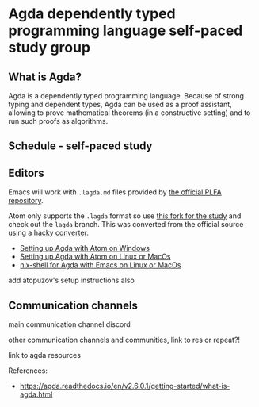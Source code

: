 # Agda dependently typed programming language self-paced study group

## What is Agda?

Agda is a dependently typed programming language. Because of strong typing and dependent types, Agda can be used as a proof assistant, allowing to prove mathematical theorems (in a constructive setting) and to run such proofs as algorithms.

## Schedule - self-paced study



## Editors

Emacs will work with `.lagda.md` files provided by [the official PLFA repository](https://github.com/plfa/plfa.github.io).

Atom only supports the `.lagda` format so use [this fork for the study](https://github.com/razvan-flavius-panda/plfa.github.io/tree/lagda) and check out the `lagda` branch. This was converted from the official source using [a hacky converter](https://github.com/razvan-flavius-panda/LagdaMdToLagda).


* [Setting up Agda with Atom on Windows](https://razvan-flavius-panda.github.io/blog/Articles/Setting%20up%20Atom%20with%20agda-mode%20on%20Windows%2010)
* [Setting up Agda with Atom on Linux or MacOs](https://razvan-flavius-panda.github.io/blog/Articles/Setting%20up%20Atom%20with%20agda-mode%20using%20Nix%20package%20manager)
* [nix-shell for Agda with Emacs on Linux or MacOs](https://github.com/atopuzov/agdastuff/tree/master/agda-shell-1)

add atopuzov's setup instructions also

## Communication channels

main communication channel discord

other communication channels and communities, link to res or repeat?!

link to agda resources





References:

* https://agda.readthedocs.io/en/v2.6.0.1/getting-started/what-is-agda.html
